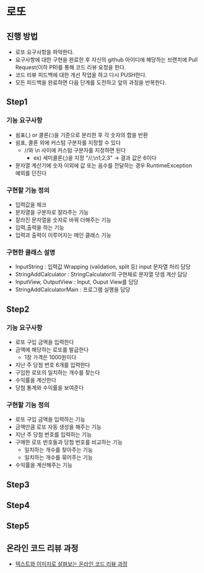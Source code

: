 # 로또
## 진행 방법
* 로또 요구사항을 파악한다.
* 요구사항에 대한 구현을 완료한 후 자신의 github 아이디에 해당하는 브랜치에 Pull Request(이하 PR)를 통해 코드 리뷰 요청을 한다.
* 코드 리뷰 피드백에 대한 개선 작업을 하고 다시 PUSH한다.
* 모든 피드백을 완료하면 다음 단계를 도전하고 앞의 과정을 반복한다.

## Step1
### 기능 요구사항
+ 쉼표(,) or 콜론(:)을 기준으로 분리한 후 각 숫자의 합을 반환
+ 쉼표, 콜론 외에 커스텀 구분자를 지정할 수 있다
    + //와 \n 사이에 커스텀 구분자를 지정하면 된다
        + ex) 세미콜론(;)을 지정 "//;\n1;2;3" -> 결과 값은 6이다
+ 문자열 계산기에 숫자 이외에 값 또는 음수를 전달하는 경우 RuntimeException 예외를 던진다

### 구현할 기능 정의
+ 입력값을 체크
+ 문자열을 구분자로 잘라주는 기능
+ 잘라진 문자열을 숫자로 바꿔 더해주는 기능
+ 입력,출력을 하는 기능 
+ 입력과 출력이 이루어지는 메인 클래스 기능

### 구현한 클래스 설명
+ InputString : 입력값 Wrapping (validation, split 등) input 문자열 처리 담당
+ StringAddCalculator : StringCalculator의 구현체로 문자열 덧셈 계산 담당
+ InputView, OutputView : Input, Ouput View를 담당
+ StringAddCalculatorMain : 프로그램 실행을 담당 

## Step2
### 기능 요구사항
+ 로또 구입 금액을 입력한다
+ 금액에 해당하는 로또를 발급한다
    + 1장 가격은 1000원이다
+ 지난 주 당첨 번호 6개를 입력한다
+ 구입한 로또의 일치하는 개수를 찾는다
+ 수익률을 계산한다
+ 당첨 통계와 수익률을 보여준다

### 구현할 기능 정의
+ 로또 구입 금액을 입력하는 기능
+ 금액만큼 로또 자동 생성을 해주는 기능
+ 지난 주 당첨 번호를 입력하는 기능
+ 구매한 로또 번호들과 당첨 번호를 비교하는 기능
    + 일치하는 개수를 찾아주는 기능
    + 일치하는 개수를 묶어주는 기능
+ 수익률을 계산해주는 기능

## Step3

## Step4

## Step5

## 온라인 코드 리뷰 과정
* [텍스트와 이미지로 살펴보는 온라인 코드 리뷰 과정](https://github.com/next-step/nextstep-docs/tree/master/codereview)